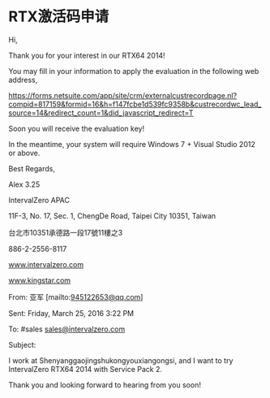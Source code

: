 # RTX激活码申请

Hi,

Thank  you for your interest in our RTX64 2014!

You may fill in your information to apply the evaluation in the following web address,

<https://forms.netsuite.com/app/site/crm/externalcustrecordpage.nl?compid=817159&formid=16&h=f147fcbe1d539fc9358b&custrecordwc_lead_source=14&redirect_count=1&did_javascript_redirect=T>

Soon you will receive the evaluation key!

In the meantime, your system will require Windows 7 + Visual Studio 2012 or above.

Best Regards,

Alex 3.25

IntervalZero APAC

11F-3, No. 17, Sec. 1, ChengDe Road, Taipei City 10351, Taiwan

台北市10351承德路一段17號11樓之3

886-2-2556-8117

www.intervalzero.com

www.kingstar.com


From: 亚军 [mailto:945122653@qq.com]

Sent: Friday, March 25, 2016 3:22 PM

To: #sales <sales@intervalzero.com>

Subject:

I work at Shenyanggaojingshukongyouxiangongsi, and I want to try IntervalZero RTX64 2014 with Service Pack 2.

Thank you and looking forward to hearing from you soon!